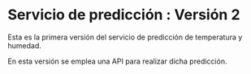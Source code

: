 # Servicio de predicción : Versión 2

Esta es la primera versión del servicio de predicción de temperatura y humedad. 

En esta versión se emplea una API para realizar dicha predicción.


